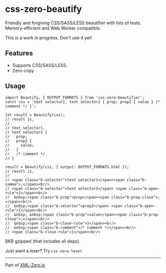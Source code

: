 # css-zero-beautify

Friendly and forgiving CSS/SASS/LESS beautifier with lots of tests. Memory-efficient and Web Worker compatible.

This is a work in progress. Don't use it yet!

## Features

* Supports CSS/SASS/LESS.
* Zero-copy

## Usage

    import Beautify, { OUTPUT_FORMATS } from 'css-zero-beautifier';
    const css = 'text selector1, text selector2 { prop; prop2 { value } /* comment */ }';

    let result = Beautify(css);
    // result is,
    //
    // text selector1,
    // text selector2 {
    //   prop;
    //   prop2 {
    //     value;
    //   }
    //   /* comment */
    // }

    result = Beautify(css, { output: OUTPUT_FORMATS.html });
    // result is,
    //
    // <span class="b-selector">text selector1</span><span class="b-comma">,</span><br/>
    // <span class="b-selector">text selector2</span> <span class="b-open-rule">{</span><br/>
    //  &nbsp;<span class="b-prop">prop</span><span class="b-prop-close">;</span><br/>
    //  &nbsp;<span class="b-selector">prop2</span> <span class="b-open-rule">{</span><br/>
    //  &nbsp; &nbsp;<span class="b-prop">value</span><span class="b-prop-close">;</span><br/>
    //  &nbsp;<span class="b-close-rule">}</span><br/>
    //  &nbsp;<span class="b-comment">/* comment */</span><br/>
    // <span class="b-close-rule">}</span><br/>

8KB gzipped (that includes all deps).

Just want a lexer? Try `css-zero-lexer`.

---

Part of [XML-Zero.js](https://github.com/holloway/xml-zero.js)
